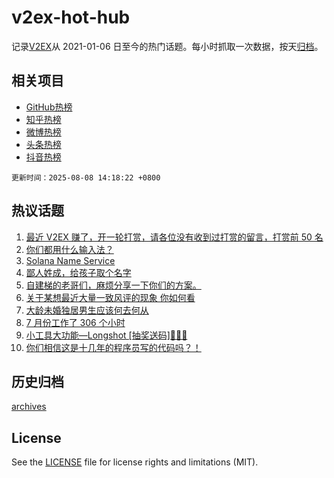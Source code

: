 # v2ex-hot-hub

 记录[V2EX](https://www.v2ex.com/)从 2021-01-06 日至今的热门话题。每小时抓取一次数据，按天[归档](archives)。
 
 ## 相关项目

- [GitHub热榜](https://github.com/snaildev/github-hot-hub)
- [知乎热榜](https://github.com/snaildev/zhihu-hot-hub)
- [微博热榜](https://github.com/snaildev/weibo-hot-hub)
- [头条热榜](https://github.com/snaildev/toutiao-hot-hub)
- [抖音热榜](https://github.com/snaildev/douyin-hot-hub)


 `更新时间：2025-08-08 14:18:22 +0800`

## 热议话题

1. [最近 V2EX 赚了，开一轮打赏，请各位没有收到过打赏的留言，打赏前 50 名](https://www.v2ex.com/t/1150819)
1. [你们都用什么输入法？](https://www.v2ex.com/t/1150874)
1. [Solana Name Service](https://www.v2ex.com/t/1150717)
1. [鄙人姓成，给孩子取个名字](https://www.v2ex.com/t/1150785)
1. [自建梯的老哥们，麻烦分享一下你们的方案。](https://www.v2ex.com/t/1150876)
1. [关于某想最近大量一致风评的现象 你如何看](https://www.v2ex.com/t/1150891)
1. [大龄未婚独居男生应该何去何从](https://www.v2ex.com/t/1150743)
1. [7 月份工作了 306 个小时](https://www.v2ex.com/t/1150703)
1. [小工具大功能—Longshot [抽奖送码]🎉🎉🎉](https://www.v2ex.com/t/1150879)
1. [你们相信这是十几年的程序员写的代码吗？！](https://www.v2ex.com/t/1150932)

## 历史归档

[archives](archives)

## License

See the [LICENSE](LICENSE) file for license rights and limitations (MIT).
